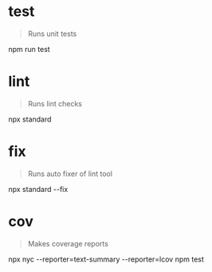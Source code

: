# test
> Runs unit tests

npm run test

# lint
> Runs lint checks

npx standard

# fix
> Runs auto fixer of lint tool

npx standard --fix

# cov
> Makes coverage reports

npx nyc --reporter=text-summary --reporter=lcov npm test
